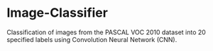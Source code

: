 # Image-Classifier
Classification of images from the PASCAL VOC 2010 dataset into 20 specified labels using Convolution Neural Network (CNN).
